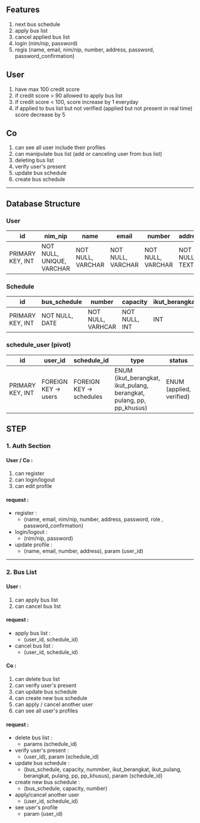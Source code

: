 ## Features
1. next bus schedule
2. apply bus list
3. cancel applied bus list
4. login (nim/nip, password)
5. regis (name, email, nim/nip, number, address, password, password_confirmation)

## User
1. have max 100 credit score
2. if credit score > 90 allowed to apply bus list
3. if credit score < 100, score increase by 1 everyday
4. if applied to bus list but not verified (applied but not present in real time) score decrease by 5

## Co
1. can see all user include their profiles
2. can manipulate bus list (add or canceling user from bus list)
3. deleting bus list
4. verify user's present
5. update bus schedule
6. create bus schedule

---

## Database Structure

### User
 id | nim_nip | name | email | number | address | credit_score | password | role
 ---|--------|------|-------|--------|---------|--------------|----------|-----
 PRIMARY KEY, INT | NOT NULL, UNIQUE, VARCHAR| NOT NULL, VARCHAR | NOT NULL, VARCHAR | NOT NULL, VARCHAR | NOT NULL, TEXT | INT, DEFAULT = 100, MAX = 100 | NOT NULL, VARCHAR | ENUM (user, Co, admin)

### Schedule
 id | bus_schedule | number | capacity | ikut_berangkat | ikut_pulang | berangkat | pulang | pp | pp_khusus
 ---|--------------|--------|----------|----------------|-------------|----------|--------|----|----------
 PRIMARY KEY, INT | NOT NULL, DATE | NOT NULL, VARHCAR | NOT NULL, INT | INT | INT | INT | INT | INT | INT

### schedule_user (pivot)
id | user_id | schedule_id | type | status
---|---------|-------------|------|-------
PRIMARY KEY, INT | FOREIGN KEY -> users | FOREIGN KEY -> schedules | ENUM (ikut_berangkat, ikut_pulang, berangkat, pulang, pp, pp_khusus) | ENUM (applied, verified)


## STEP
### 1. Auth Section
#### User / Co :
1. can register
2. can login/logout
3. can edit profile

#### request :
* register :
   * (name, email, nim/nip, number, address, password, role , password_confirmation)
* login/logout :
  * (nim/nip, password) 
* update profile :
  * (name, email, number, address), param (user_id)

---

### 2. Bus List
#### User :
1. can apply bus list
2. can cancel bus list

#### request :
* apply bus list :
  * (user_id, schedule_id)
* cancel bus list :
  * (user_id, schedule_id)

#### Co :
1. can delete bus list
2. can verify user's present
3. can update bus schedule
4. can create new bus schedule
5. can apply / cancel another user
6. can see all user's profiles

#### request :
* delete bus list :
  * params (schedule_id)
* verify user's present :
  * (user_id), param (schedule_id)
* update bus schedule :
  * (bus_schedule, capacity, nummber, ikut_berangkat, ikut_pulang, berangkat, pulang, pp, pp_khusus), param (schedule_id)
* create new bus schedule :
  * (bus_schedule, capacity, number)
* apply/cancel another user
  * (user_id, schedule_id)
* see user's profile
  * param (user_id)
